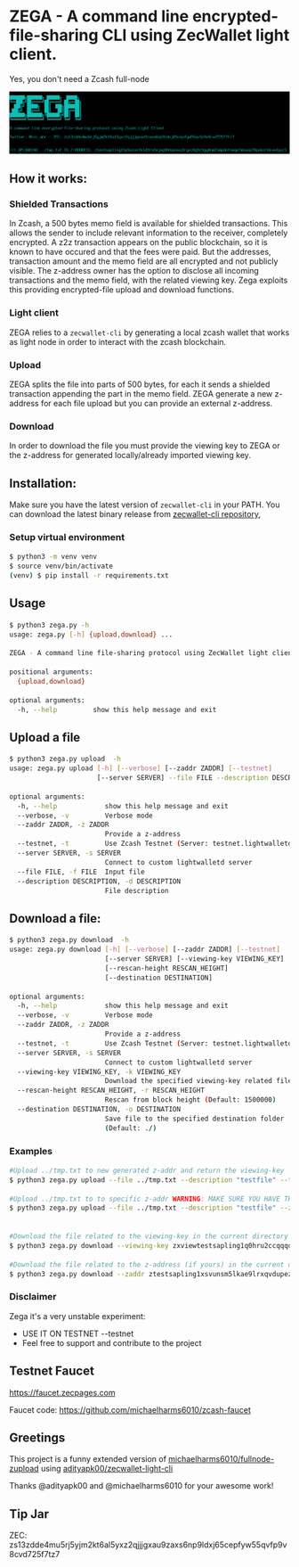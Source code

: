 # ZEGA - A command line encrypted-file-sharing CLI using ZecWallet light client.

Yes, you don't need a Zcash full-node

![Screenshot](screenshot.png)

## How it works:

### Shielded Transactions

In Zcash, a 500 bytes memo field is available for shielded transactions. This allows the sender to include relevant information to the receiver, completely encrypted.
A z2z transaction appears on the public blockchain, so it is known to have occured and that the fees were paid. But the addresses, transaction amount and the memo field are all encrypted and not publicly visible. The z-address owner has the option to disclose all incoming transactions and the memo field, with the related viewing key.
Zega exploits this providing encrypted-file upload and download functions.

### Light client

ZEGA relies to a `zecwallet-cli` by generating a local zcash wallet that works as light node in order to interact with the zcash blockchain.

### Upload

ZEGA splits the file into parts of 500 bytes, for each it sends a shielded transaction appending the part in the memo field. ZEGA generate a new z-address for each file upload but you can provide an external z-address.

### Download

In order to download the file you must provide the viewing key to ZEGA or the z-address for generated locally/already imported viewing key. 

## Installation:

Make sure you have the latest version of `zecwallet-cli` in your PATH. You can download the latest binary release from [zecwallet-cli repository](https://github.com/adityapk00/zecwallet-light-cli),

### Setup virtual environment

```bash
$ python3 -m venv venv
$ source venv/bin/activate
(venv) $ pip install -r requirements.txt      
```
## Usage

```bash
$ python3 zega.py -h       
usage: zega.py [-h] {upload,download} ...

ZEGA - A command line file-sharing protocol using ZecWallet light client

positional arguments:
  {upload,download}

optional arguments:
  -h, --help         show this help message and exit
```

## Upload a file
```bash
$ python3 zega.py upload  -h
usage: zega.py upload [-h] [--verbose] [--zaddr ZADDR] [--testnet]
                      [--server SERVER] --file FILE --description DESCRIPTION

optional arguments:
  -h, --help            show this help message and exit
  --verbose, -v         Verbose mode
  --zaddr ZADDR, -z ZADDR
                        Provide a z-address
  --testnet, -t         Use Zcash Testnet (Server: testnet.lightwalletd.com)
  --server SERVER, -s SERVER
                        Connect to custom lightwalletd server
  --file FILE, -f FILE  Input file
  --description DESCRIPTION, -d DESCRIPTION
                        File description


```

## Download a file:

```bash
$ python3 zega.py download  -h
usage: zega.py download [-h] [--verbose] [--zaddr ZADDR] [--testnet]
                        [--server SERVER] [--viewing-key VIEWING_KEY]
                        [--rescan-height RESCAN_HEIGHT]
                        [--destination DESTINATION]

optional arguments:
  -h, --help            show this help message and exit
  --verbose, -v         Verbose mode
  --zaddr ZADDR, -z ZADDR
                        Provide a z-address
  --testnet, -t         Use Zcash Testnet (Server: testnet.lightwalletd.com)
  --server SERVER, -s SERVER
                        Connect to custom lightwalletd server
  --viewing-key VIEWING_KEY, -k VIEWING_KEY
                        Download the specified viewing-key related file
  --rescan-height RESCAN_HEIGHT, -r RESCAN_HEIGHT
                        Rescan from block height (Default: 1500000)
  --destination DESTINATION, -o DESTINATION
                        Save file to the specified destination folder
                        (Default: ./)

```

### Examples
```bash
#Upload ../tmp.txt to new generated z-addr and return the viewing-key
$ python3 zega.py upload --file ../tmp.txt --description "testfile" --testnet --verbose

#Upload ../tmp.txt to to specific z-addr WARNING: MAKE SURE YOU HAVE THE VIEWING-KEY
$ python3 zega.py upload --file ../tmp.txt --description "testfile" --zaddr ztestsapling1xsvunsm5lkae9lrxqvdupezdzyt3s9s2jv0vye8w09675d8ywtl3p5xxzrym7nv0rcyt6c0ext2 --testnet --verbose


#Download the file related to the viewing-key in the current directory
$ python3 zega.py download --viewing-key zxviewtestsapling1q0hru2ccqqqqpq9adx98k3n7v4t4xwnd53nvz2dums474zyjsxlu5xdk7lszv9k49jwy5eq67m0cpy06j50qkc2zyzhjwnmz9ryguhu3jvp4sw3l756gg408ca5vrgr7peg67sm7zxvqh7m7z7d3vg5jjmzmn8nk0x3xeucdkwxp3q2jykarsfaw7luae8a7jgrduekv66qndru07zp07newthxqchs74z6rv7q48q7xwkr85zmceg8k4y7xp9shhc0cgmehm3akctqs3z7pn  --testnet --verbose

#Download the file related to the z-address (if yours) in the current directory
$ python3 zega.py download --zaddr ztestsapling1xsvunsm5lkae9lrxqvdupezdzyt3s9s2jv0vye8w09675d8ywtl3p5xxzrym7nv0rcyt6c0ext2 --testnet --verbose

```
### Disclaimer
Zega it's a very unstable experiment:
* USE IT ON TESTNET --testnet
* Feel free to support and contribute to the project


## Testnet Faucet

https://faucet.zecpages.com

Faucet code: https://github.com/michaelharms6010/zcash-faucet

## Greetings

This project is a funny extended version of [michaelharms6010/fullnode-zupload](https://github.com/michaelharms6010/fullnode-zupload) using [adityapk00/zecwallet-light-cli](https://github.com/adityapk00/zecwallet-light-cli)

Thanks @adityapk00 and @michaelharms6010 for your awesome work!

## Tip Jar

ZEC: zs13zdde4mu5rj5yjm2kt6al5yxz2qjjjgxau9zaxs6np9ldxj65cepfyw55qvfp9v8cvd725f7tz7
